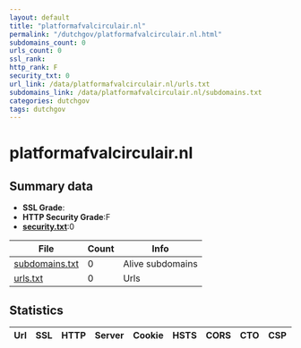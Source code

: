 ```yaml
---
layout: default
title: "platformafvalcirculair.nl"
permalink: "/dutchgov/platformafvalcirculair.nl.html"
subdomains_count: 0
urls_count: 0
ssl_rank: 
http_rank: F
security_txt: 0
url_link: /data/platformafvalcirculair.nl/urls.txt
subdomains_link: /data/platformafvalcirculair.nl/subdomains.txt
categories: dutchgov
tags: dutchgov
---
```



# platformafvalcirculair.nl
## Summary data


 - **SSL Grade**:
 - **HTTP Security Grade**:F
 - **[security.txt](https://www.digitaleoverheid.nl/nieuws/standaard-security-txt-nu-verplicht-voor-overheid/)**:0


| File       | Count | Info |
|------------|-------|------|
|[subdomains.txt](/DutchGovScope/data/platformafvalcirculair.nl/subdomains.txt)|0|Alive subdomains|
|[urls.txt](/DutchGovScope/data/platformafvalcirculair.nl/urls.txt)|0|Urls|


## Statistics


| Url | SSL | HTTP | Server | Cookie | HSTS | CORS | CTO | CSP | XFO | XXP | RP |FP| Tech |Title |
|--------|-------|-------|------|------|------|------|------|------|------|------|------|------|------|------|


